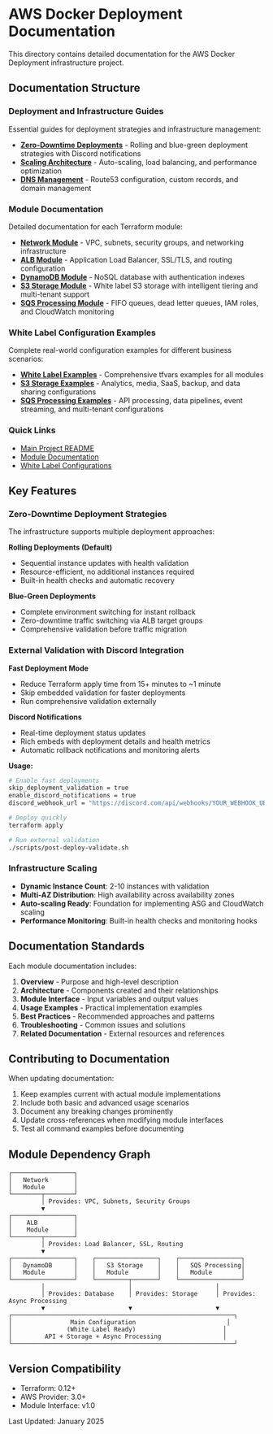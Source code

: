 # AWS Docker Deployment Documentation

This directory contains detailed documentation for the AWS Docker Deployment infrastructure project.

## Documentation Structure

### Deployment and Infrastructure Guides

Essential guides for deployment strategies and infrastructure management:

- **[Zero-Downtime Deployments](zero-downtime-deployments.md)** - Rolling and blue-green deployment strategies with Discord notifications
- **[Scaling Architecture](scaling-architecture.md)** - Auto-scaling, load balancing, and performance optimization
- **[DNS Management](dns-management.md)** - Route53 configuration, custom records, and domain management

### Module Documentation

Detailed documentation for each Terraform module:

- **[Network Module](modules/network.md)** - VPC, subnets, security groups, and networking infrastructure
- **[ALB Module](modules/alb.md)** - Application Load Balancer, SSL/TLS, and routing configuration  
- **[DynamoDB Module](modules/dynamodb.md)** - NoSQL database with authentication indexes
- **[S3 Storage Module](modules/s3.md)** - White label S3 storage with intelligent tiering and multi-tenant support
- **[SQS Processing Module](modules/sqs.md)** - FIFO queues, dead letter queues, IAM roles, and CloudWatch monitoring

### White Label Configuration Examples

Complete real-world configuration examples for different business scenarios:

- **[White Label Examples](white-label/)** - Comprehensive tfvars examples for all modules
- **[S3 Storage Examples](white-label/s3-examples.md)** - Analytics, media, SaaS, backup, and data sharing configurations
- **[SQS Processing Examples](white-label/sqs-examples.md)** - API processing, data pipelines, event streaming, and multi-tenant configurations

### Quick Links

- [Main Project README](../README.md)
- [Module Documentation](modules/)
- [White Label Configurations](white-label/)

## Key Features

### Zero-Downtime Deployment Strategies

The infrastructure supports multiple deployment approaches:

**Rolling Deployments (Default)**
- Sequential instance updates with health validation
- Resource-efficient, no additional instances required
- Built-in health checks and automatic recovery

**Blue-Green Deployments**
- Complete environment switching for instant rollback
- Zero-downtime traffic switching via ALB target groups
- Comprehensive validation before traffic migration

### External Validation with Discord Integration

**Fast Deployment Mode**
- Reduce Terraform apply time from 15+ minutes to ~1 minute
- Skip embedded validation for faster deployments
- Run comprehensive validation externally

**Discord Notifications**
- Real-time deployment status updates
- Rich embeds with deployment details and health metrics
- Automatic rollback notifications and monitoring alerts

**Usage:**
```bash
# Enable fast deployments
skip_deployment_validation = true
enable_discord_notifications = true
discord_webhook_url = "https://discord.com/api/webhooks/YOUR_WEBHOOK_URL"

# Deploy quickly
terraform apply

# Run external validation
./scripts/post-deploy-validate.sh
```

### Infrastructure Scaling

- **Dynamic Instance Count**: 2-10 instances with validation
- **Multi-AZ Distribution**: High availability across availability zones  
- **Auto-scaling Ready**: Foundation for implementing ASG and CloudWatch scaling
- **Performance Monitoring**: Built-in health checks and monitoring hooks

## Documentation Standards

Each module documentation includes:

1. **Overview** - Purpose and high-level description
2. **Architecture** - Components created and their relationships
3. **Module Interface** - Input variables and output values
4. **Usage Examples** - Practical implementation examples
5. **Best Practices** - Recommended approaches and patterns
6. **Troubleshooting** - Common issues and solutions
7. **Related Documentation** - External resources and references

## Contributing to Documentation

When updating documentation:

1. Keep examples current with actual module implementations
2. Include both basic and advanced usage scenarios
3. Document any breaking changes prominently
4. Update cross-references when modifying module interfaces
5. Test all command examples before documenting

## Module Dependency Graph

```
┌─────────────────┐
│   Network       │
│   Module        │
└────────┬────────┘
         │ Provides: VPC, Subnets, Security Groups
         ▼
┌─────────────────┐
│    ALB          │
│    Module       │
└────────┬────────┘
         │ Provides: Load Balancer, SSL, Routing
         ▼
┌─────────────────┐    ┌─────────────────┐    ┌─────────────────┐
│   DynamoDB      │    │   S3 Storage    │    │   SQS Processing│
│   Module        │    │   Module        │    │   Module        │
└─────────────────┘    └─────────┬───────┘    └─────────────────┘
         │                       │                       │
         │ Provides: Database    │ Provides: Storage     │ Provides: Async Processing
         ▼                       ▼                       ▼
┌─────────────────────────────────────────────────────────────┐
│                Main Configuration                         │
│               (White Label Ready)                        │
│         API + Storage + Async Processing                 │
└─────────────────────────────────────────────────────────────┘
```

## Version Compatibility

- Terraform: 0.12+
- AWS Provider: 3.0+
- Module Interface: v1.0

Last Updated: January 2025